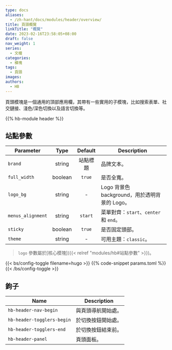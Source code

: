 ```yaml
---
type: docs
aliases:
  - /zh-hant/docs/modules/header/overview/
title: 頁頭概覽
linkTitle: "概覽"
date: 2023-02-16T23:58:05+08:00
draft: false
nav_weight: 1
series:
  - 文檔
categories:
  - 模塊
tags:
  - 頁頭
images:
authors:
  - HB
---
```


頁頭模塊是一個通用的頂部應用欄，其帶有一些實用的子模塊，比如搜索表單、社交鏈接、淺色/深色切換以及語言切換等。

<!--more-->

{{% hb-module header %}}

## 站點參數

| Parameter         |  Type   | Default  | Description                                   |
| ----------------- | :-----: | :------: | --------------------------------------------- |
| `brand`           | string  | 站點標題 | 品牌文本。                                    |
| `full_width`      | boolean |  `true`  | 是否全寬。                                    |
| `logo_bg`         | string  |    -     | Logo 背景色 background，用於透明背景的 Logo。 |
| `menus_alignment` | string  | `start`  | 菜單對齊：`start`、`center` 和 `end`。        |
| `sticky`          | boolean |  `true`  | 是否固定頭部。                                |
| `theme`           | string  |    -     | 可用主題：`classic`。                         |

> `logo` 參數屬於[核心模塊]({{< relref "modules/hb#站點參數" >}})。

{{< bs/config-toggle filename=hugo >}}
{{% code-snippet params.toml %}}
{{< /bs/config-toggle >}}

## 鉤子

| Name                       | Description        |
| -------------------------- | ------------------ |
| `hb-header-nav-begin`      | 與頁頭導航開始處。 |
| `hb-header-togglers-begin` | 於切換按鈕開始處。 |
| `hb-header-togglers-end`   | 於切換按鈕結束前。 |
| `hb-header-panel`          | 頁頭面板。         |
